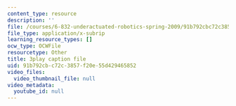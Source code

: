 ```yaml
---
content_type: resource
description: ''
file: /courses/6-832-underactuated-robotics-spring-2009/91b792cbc72c3857f20e55d429465852_CUygqWS7occ.srt
file_type: application/x-subrip
learning_resource_types: []
ocw_type: OCWFile
resourcetype: Other
title: 3play caption file
uid: 91b792cb-c72c-3857-f20e-55d429465852
video_files:
  video_thumbnail_file: null
video_metadata:
  youtube_id: null
---
```

